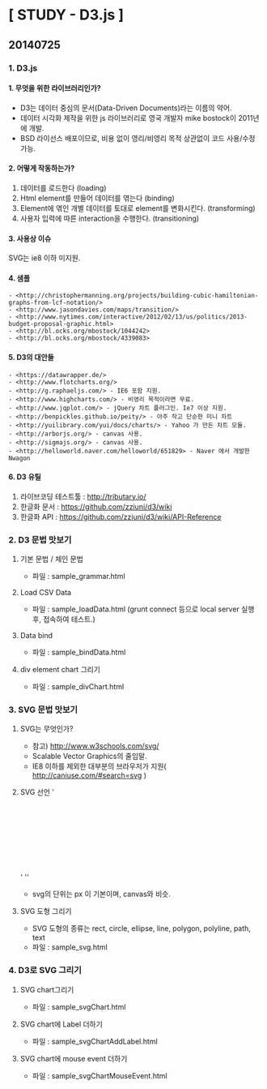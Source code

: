 # [ STUDY - D3.js ]

## 20140725

### 1. D3.js
#### 1. 무엇을 위한 라이브러리인가?
- D3는 데이터 중심의 문서(Data-Driven Documents)라는 이름의 약어.
- 데이터 시각화 제작을 위한 js 라이브러리로 영국 개발자 mike bostock이 2011년에 개발. 
- BSD 라이선스 배포이므로, 비용 없이 영리/비영리 목적 상관없이 코드 사용/수정 가능.

#### 2. 어떻게 작동하는가?
1. 데이터를 로드한다 (loading)
2. Html element를 만들어 데이터를 엮는다 (binding)
3. Element에 엮인 개별 데이터를 토대로 element를 변화시킨다. (transforming)
4. 사용자 입력에 따른 interaction을 수행한다. (transitioning)

#### 3. 사용상 이슈
SVG는 ie8 이하 미지원.

#### 4. 샘플
	- <http://christophermanning.org/projects/building-cubic-hamiltonian-graphs-from-lcf-notation/>
	- <http://www.jasondavies.com/maps/transition/>
	- <http://www.nytimes.com/interactive/2012/02/13/us/politics/2013-budget-proposal-graphic.html>
	- <http://bl.ocks.org/mbostock/1044242>
	- <http://bl.ocks.org/mbostock/4339083>

#### 5. D3의 대안들
	- <https://datawrapper.de/>
	- <http://www.flotcharts.org/>
	- <http://g.raphaeljs.com/> - IE6 포함 지원.
	- <http://www.highcharts.com/> - 비영리 목적이라면 무료. 
	- <http://www.jqplot.com/> - jQuery 차트 플러그인. Ie7 이상 지원.
	- <http://benpickles.github.io/peity/> - 아주 작고 단순한 미니 차트
	- <http://yuilibrary.com/yui/docs/charts/> - Yahoo 가 만든 차트 모듈.
	- <http://arborjs.org/> - canvas 사용.
	- <http://sigmajs.org/> - canvas 사용.
	- <http://helloworld.naver.com/helloworld/651829> - Naver 에서 개발한 Nwagon

#### 6. D3 유틸
1. 라이브코딩 테스트툴 : <http://tributary.io/> 
2. 한글화 문서 : <https://github.com/zziuni/d3/wiki>
3. 한글화 API : <https://github.com/zziuni/d3/wiki/API-Reference>


### 2. D3 문법 맛보기
1. 기본 문법 / 체인 문법
	* 파일 : sample_grammar.html

2. Load CSV Data 
	* 파일 : sample_loadData.html (grunt connect 등으로 local server 실행 후, 접속하여 테스트.)

3. Data bind 
	* 파일 : sample_bindData.html

4. div element chart 그리기
	* 파일 : sample_divChart.html


### 3. SVG 문법 맛보기
1. SVG는 무엇인가?
	* 참고) <http://www.w3schools.com/svg/> 
	* Scalable Vector Graphics의 줄임말.
	* IE8 이하를 제외한 대부분의 브라우저가 지원( <http://caniuse.com/#search=svg> )

2. SVG 선언
	'<svg width=”500” height=”50”></svg>'
	'<canvas id=”myCanvas” width=”500” height=”50”></canvas>'
	* svg의 단위는 px 이 기본이며, canvas와 비슷.

3. SVG 도형 그리기
	* SVG 도형의 종류는 rect, circle, ellipse, line, polygon, polyline, path, text 
	* 파일 : sample_svg.html


### 4. D3로 SVG 그리기
1. SVG chart그리기
	* 파일 : sample_svgChart.html

2. SVG chart에 Label 더하기
	* 파일 : sample_svgChartAddLabel.html

3. SVG chart에 mouse event 더하기
	* 파일 : sample_svgChartMouseEvent.html